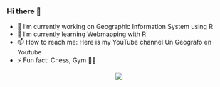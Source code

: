 ### Hi there 👋

- 🔭 I’m currently working on Geographic Information System using R
- 🌱 I’m currently learning Webmapping with R
- 📫 How to reach me: Here is my YouTube channel Un Geografo en Youtube
- ⚡ Fun fact: Chess, Gym 🏋️‍♂️

<p align='center'>
  <a href="https://www.linkedin.com/in/fabio-castro-19682175/">
   <img src="https://img.shields.io/badge/LinkedIn-0077B5?style=for-the-badge&logo=linkedin&logoColor=white"></a> 
</p>

